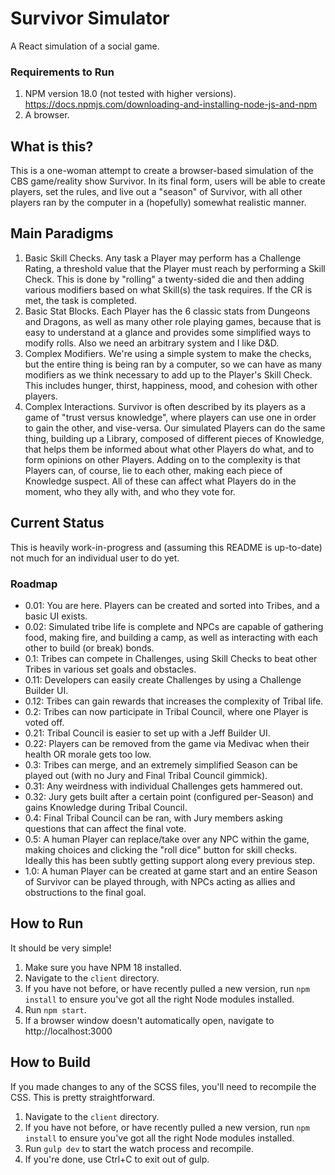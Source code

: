 # Survivor Simulator
A React simulation of a social game.

### Requirements to Run
1. NPM version 18.0 (not tested with higher versions). https://docs.npmjs.com/downloading-and-installing-node-js-and-npm
1. A browser.

## What is this?
This is a one-woman attempt to create a browser-based simulation of the CBS
game/reality show Survivor. In its final form, users will be able to create
players, set the rules, and live out a "season" of Survivor, with all other
players ran by the computer in a (hopefully) somewhat realistic manner.

## Main Paradigms
1. Basic Skill Checks. Any task a Player may perform has a Challenge Rating,
a threshold value that the Player must reach by performing a Skill Check. This
is done by "rolling" a twenty-sided die and then adding various modifiers based
on what Skill(s) the task requires. If the CR is met, the task is completed.
1. Basic Stat Blocks. Each Player has the 6 classic stats from Dungeons and
Dragons, as well as many other role playing games, because that is easy to
understand at a glance and provides some simplified ways to modify rolls. Also
we need an arbitrary system and I like D&D.
1. Complex Modifiers. We're using a simple system to make the checks, but the
entire thing is being ran by a computer, so we can have as many modifiers as we
think necessary to add up to the Player's Skill Check. This includes hunger,
thirst, happiness, mood, and cohesion with other players.
1. Complex Interactions. Survivor is often described by its players as a game of
"trust versus knowledge", where players can use one in order to gain the other,
and vise-versa. Our simulated Players can do the same thing, building up a
Library, composed of different pieces of Knowledge, that helps them be informed
about what other Players do what, and to form opinions on other Players. Adding
on to the complexity is that Players can, of course, lie to each other, making
each piece of Knowledge suspect. All of these can affect what Players do in the
moment, who they ally with, and who they vote for.

## Current Status
This is heavily work-in-progress and (assuming this README is up-to-date) not
much for an individual user to do yet.

### Roadmap
* 0.01: You are here. Players can be created and sorted into Tribes, and a basic
UI exists.
* 0.02: Simulated tribe life is complete and NPCs are capable of gathering food,
making fire, and building a camp, as well as interacting with each other to
build (or break) bonds.
* 0.1: Tribes can compete in Challenges, using Skill Checks to beat other Tribes
in various set goals and obstacles.
* 0.11: Developers can easily create Challenges by using a Challenge Builder UI.
* 0.12: Tribes can gain rewards that increases the complexity of Tribal life.
* 0.2: Tribes can now participate in Tribal Council, where one Player is voted off.
* 0.21: Tribal Council is easier to set up with a Jeff Builder UI.
* 0.22: Players can be removed from the game via Medivac when their health OR
morale gets too low.
* 0.3: Tribes can merge, and an extremely simplified Season can be played out
(with no Jury and Final Tribal Council gimmick).
* 0.31: Any weirdness with individual Challenges gets hammered out.
* 0.32: Jury gets built after a certain point (configured per-Season) and gains
Knowledge during Tribal Council.
* 0.4: Final Tribal Council can be ran, with Jury members asking questions that
can affect the final vote.
* 0.5: A human Player can replace/take over any NPC within the game, making
choices and clicking the "roll dice" button for skill checks. Ideally this has
been subtly getting support along every previous step.
* 1.0: A human Player can be created at game start and an entire Season of
Survivor can be played through, with NPCs acting as allies and obstructions to
the final goal.

## How to Run
It should be very simple!
1. Make sure you have NPM 18 installed.
1. Navigate to the `client` directory.
1. If you have not before, or have recently pulled a new version, run `npm install`
to ensure you've got all the right Node modules installed.
1. Run `npm start`.
1. If a browser window doesn't automatically open, navigate to http://localhost:3000

## How to Build
If you made changes to any of the SCSS files, you'll need to recompile the CSS.
This is pretty straightforward.
1. Navigate to the `client` directory.
1. If you have not before, or have recently pulled a new version, run `npm install`
to ensure you've got all the right Node modules installed.
1. Run `gulp dev` to start the watch process and recompile.
1. If you're done, use Ctrl+C to exit out of gulp.
